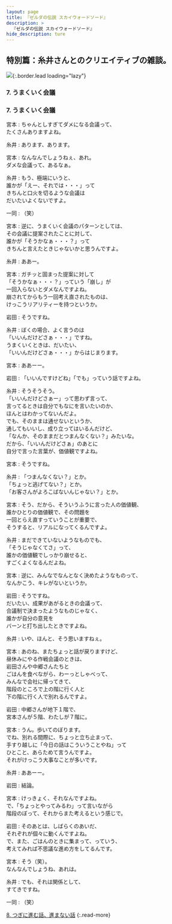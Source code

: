 ```yaml
---
layout: page
title: 『ゼルダの伝説 スカイウォードソード』
description: >
  『ゼルダの伝説 スカイウォードソード』
hide_description: ture
---
```


## 特別篇：糸井さんとのクリエイティブの雑談。

![](/interviews/jp/wii/souj/sp/img/mainvisual7.jpg){:.border.lead loading="lazy"}

### 7. うまくいく会議

<DIV CLASS="pagebox-r">

### 7. うまくいく会議

宮本
: ちゃんとしすぎてダメになる会議って、<br>たくさんありますよね。

糸井
: あります、あります。

宮本
: なんなんでしょうねぇ、あれ。<br>ダメな会議って、あるなぁ。

糸井
: もう、極端にいうと、<br>誰かが「えー、それでは・・・」って<br>きちんと口火を切るような会議は<br>だいたいよくないですよ。

一同
: （笑）

宮本
: 逆に、うまくいく会議のパターンとしては、<br>その会議に提案されたことに対して、<br>誰かが「そうかなぁ・・・？」って<br>きちんと言えたときじゃないかと思うんですよ。

糸井
: ああー。

宮本
: ガチッと固まった提案に対して<br>「そうかなぁ・・・？」っていう「崩し」が<br>一回入らないとダメなんですよね。<br>崩されてからもう一回考え直されたものは、<br>けっこうリアリティーを持つというか。

岩田
: そうですね。

糸井
: ぼくの場合、よく言うのは<br>「いいんだけどさぁ・・・」ですね。<br>うまくいくときは、だいたい、<br>「いいんだけどさぁ・・・」からはじまります。

宮本
: ああーー。

岩田
: 「いいんですけどね」「でも」っていう話ですよね。

糸井
: そうそうそう。<br>「いいんだけどさぁー」って思わず言って、<br>言ってるときは自分でもなにを言いたいのか、<br>ほんとはわかってないんだよ。<br>でも、そのままは通せないというか、<br>通してもいいし、成り立ってはいるんだけど、<br>「なんか、そのままだとつまんなくない？」みたいな。<br>だから、「いいんだけどさぁ」のあとに<br>自分で言った言葉が、価値観ですよね。

宮本
: そうですね。

糸井
: 「つまんなくない？」とか。<br>「ちょっと逃げてない？」とか。<br>「お客さんがよろこばないんじゃない？」とか。

宮本
: そう、だから、そういうふうに言った人の価値観、<br>誰かひとりの価値観で、その問題を<br>一回とらえ直すっていうことが重要で、<br>そうすると、リアルになってくるんですよ。

糸井
: まだできていないようなものでも、<br>「そうじゃなくてさ」って、<br>誰かの価値観でしっかり崩せると、<br>すごくよくなるんだよね。

宮本
: 逆に、みんなでなんとなく決めたようなものって、<br>なんかこう、キレがないというか。

岩田
: そうですね。<br>だいたい、成果があがるときの会議って、<br>合議制で決まったようなものじゃなく、<br>誰かが自分の意見を<br>バーンと打ち出したときですよね。

糸井
: いや、ほんと、そう思いますねぇ。

宮本
: あのね、またちょっと話が戻りますけど、<br>昼休みにやる作戦会議のときは、<br>岩田さんや中郷さんたちと<br>ごはんを食べながら、わーっとしゃべって、<br>みんなで会社に帰ってきて、<br>階段のところで上の階に行く人と<br>下の階に行く人で別れるんですよ。

岩田
: 中郷さんが地下１階で、<br>宮本さんが５階、わたしが７階に。

宮本
: うん。歩いてのぼります。<br>でね、別れる間際に、ちょっと立ち止まって、<br>手すり越しに「今日の話はこういうことやね」って<br>ひとこと、あらためて言うんですよ。<br>それがけっこう大事なことが多いです。

糸井
: ああーー。

岩田
: 結論。

宮本
: けっきょく、それなんですよね。<br>で、「ちょっとやってみるわ」って言いながら<br>階段のぼって、それからまた考えるという感じで。

岩田
: そのあとは、しばらくのあいだ、<br>それぞれが個々に動くんですよね。<br>で、また、ごはんのときに集まって、っていう、<br>考えてみれば不思議な進め方をしてるんです。

宮本
: そう（笑）。<br>なんなんでしょうね、あれは。

糸井
: でも、それは関係として、<br>すてきですね。

一同
: （笑）

[8. つぎに進む話、進まない話](8.md)
{:.read-more}

